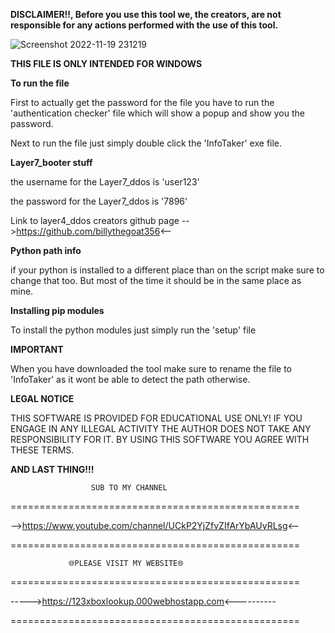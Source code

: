 **DISCLAIMER!!, Before you use this tool we, the creators, are not responsible for any actions performed with the use of this tool.**

![Screenshot 2022-11-19 231219](https://user-images.githubusercontent.com/117538886/202875157-b39f225f-5850-4d5d-9787-207a13229d22.jpg)

**THIS FILE IS ONLY INTENDED FOR WINDOWS**

**To run the file**

First to actually get the password for the file you have to run the 'authentication checker' file which will show a
popup and show you the password.

Next to run the file just simply double click the 'InfoTaker' exe file.

**Layer7_booter stuff**

the username for the Layer7_ddos is 'user123'

the password for the Layer7_ddos is '7896'

Link to layer4_ddos creators github page
-->https://github.com/billythegoat356<--

**Python path info**

if your python is installed to a different place than on the script make sure to change that too. But most of the time it should be in the same place as mine.

**Installing pip modules**

To install the python modules just simply run the 'setup' file

**IMPORTANT**

When you have downloaded the tool make sure to rename the file to 'InfoTaker' as it wont be able to detect the path otherwise.

**LEGAL NOTICE**

THIS SOFTWARE IS PROVIDED FOR EDUCATIONAL USE ONLY! IF YOU ENGAGE IN ANY ILLEGAL ACTIVITY THE AUTHOR DOES NOT TAKE ANY RESPONSIBILITY FOR IT. BY USING THIS SOFTWARE YOU AGREE WITH THESE TERMS.

**AND LAST THING!!!**

                      SUB TO MY CHANNEL
==================================================

-->https://www.youtube.com/channel/UCkP2YjZfvZIfArYbAUyRLsg<--

==================================================

                 🌐PLEASE VISIT MY WEBSITE🌐
==================================================

----->https://123xboxlookup.000webhostapp.com<----------

==================================================
